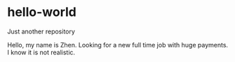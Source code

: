 # hello-world
Just another repository

Hello, my name is Zhen. Looking for a new full time job with huge payments. I know it is not realistic.
